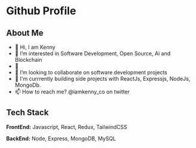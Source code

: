
# Github Profile 



## About Me
* 👋 Hi, I am Kenny
* 👀 I’m interested in Software Development, Open Source, Ai and Blockchain
* 🌱 
* 💞️ I’m looking to collaborate on software development projects
* 💞️ I'm currrently building side projects with ReactJs, Expressjs, NodeJs, MongoDb.
* 📫 How to reach me? @iamkenny_co on twitter
## Tech Stack

**FrontEnd:** Javascript, React, Redux, TailwindCSS

**BackEnd:** Node, Express, MongoDB, MySQL



<!---
iamkenny-dev/iamkenny-dev is a ✨ special ✨ repository because its `README.md` (this file) appears on your GitHub profile.
You can click the Preview link to take a look at your changes.
--->
